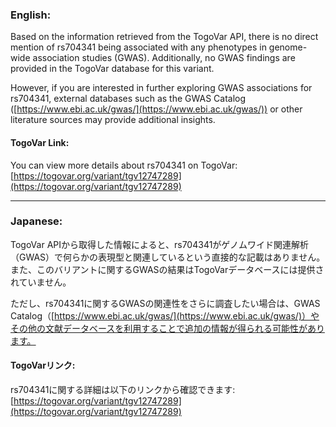 ### English:
Based on the information retrieved from the TogoVar API, there is no direct mention of rs704341 being associated with any phenotypes in genome-wide association studies (GWAS). Additionally, no GWAS findings are provided in the TogoVar database for this variant.

However, if you are interested in further exploring GWAS associations for rs704341, external databases such as the GWAS Catalog ([https://www.ebi.ac.uk/gwas/](https://www.ebi.ac.uk/gwas/)) or other literature sources may provide additional insights.

#### TogoVar Link:
You can view more details about rs704341 on TogoVar: [https://togovar.org/variant/tgv12747289](https://togovar.org/variant/tgv12747289)

---

### Japanese:
TogoVar APIから取得した情報によると、rs704341がゲノムワイド関連解析（GWAS）で何らかの表現型と関連しているという直接的な記載はありません。また、このバリアントに関するGWASの結果はTogoVarデータベースには提供されていません。

ただし、rs704341に関するGWASの関連性をさらに調査したい場合は、GWAS Catalog（[https://www.ebi.ac.uk/gwas/](https://www.ebi.ac.uk/gwas/)）やその他の文献データベースを利用することで追加の情報が得られる可能性があります。

#### TogoVarリンク:
rs704341に関する詳細は以下のリンクから確認できます: [https://togovar.org/variant/tgv12747289](https://togovar.org/variant/tgv12747289)